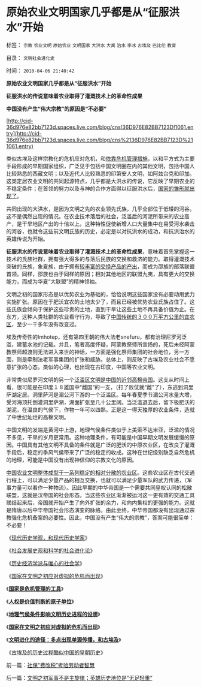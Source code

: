 # 原始农业文明国家几乎都是从“征服洪水”开始

标签： `宗教` `农业文明` `原始农业` `文明国家` `大洪水` `大禹` `治水` `李冰` `古埃及` `巴比伦` `教育` 

目录： `文明社会进化史`

时间： `2010-04-06 21:40:42`

**原始农业文明国家几乎都是从“征服洪水”开始**

**征服洪水的传说意味着农业取得了灌溉技术上的革命性成果**

**中国没有产生“伟大宗教”的原因是“不必要”**

[http://cid-36d976e82bb7123d.spaces.live.com/blog/cns!36D976E82BB7123D!1061.entry](http://cid-36d976e82bb7123d.spaces.live.com/blog/cns%2136D976E82BB7123D%211061.entry)

类似古埃及这样宗教化的危机应对危机，和[依靠危机管理措施](../../../2010/1/21/国家是危机管理的工具.md)，以和平方式为主要手段形成的早期国家组织，广泛见于包括中国文明圈在内的其他文明，包括中国人比较熟悉的西藏文明；以及近代人比较熟悉的印第安人文明，如阿兹台克和印加。这类定居农业文明的共同起源特点，几乎都是大洪水的传说，它反映了早期农业的不稳定条件；在首领的努力以及与神的合作方面得以征服洪水后，[国家的雏形就出现了](../../../2010/2/9/国家在文明之初应对虚拟的危机而出现.md)。

共同出现的大洪水，是因为文明之先的农业领先氏族，几乎全部位于低矮的河谷。这不是偶然出现的情况。在农业技术落后的社会，泛滥后的河泥所带来的农业高产，是干旱地区产出的十倍以上。这种特性促使新增人口大量集中在易受河水袭击的河谷，也就令这些前文明氏族的历史，必定是以对抗洪水的成功，和抗洪治水的英雄传说为开始。

**征服洪水的传说意味着农业取得了灌溉技术上的革命性成果**，意味着首先掌握这一技术的氏族社群，拥有强大得多的与落后民族的交换和救济的能力。取得灌溉技术突破的氏族，象夏族，由于拥有[较丰富的交换产品的产出](../../../2009/11/24/交换创造的价值来自那里？.md)，而成为邵族的部落联盟首领。同样，邵族也由于同样的原因；相对其他地区的联盟九夷，具有更大的交换能力，而成为华夏“大联盟”的精神领袖。

文明之初的国家形态是以优势农业为基础的，恰恰说明这些国家没有必要动用武力实施扩张。原因在于肥沃宜农的土地太少了，而且已经被优势农业氏族占住了。这些氏族会倾向于保护这些珍贵的土地，直到干旱让这些土地不再具备价值为止。在东方，这种人类社群的农业看守行为，导致了[中国传统的３００万平方公里的宜农区](../../../2008/11/20/300万适农区，2000年中国历史文明的含义.md)，至少一千多年没有改变过。

埃及传奇性的Imhotep，还有第四王朝的伟大法老snefuru，都有治理尼罗河泛滥，建蓄水池的记载。并且，笔者高度怀疑，阿蒙教祭师所宣扬的，死后未经阿蒙教祭师超渡则无法进入来世的神话，一方面是强化祭师集团的社会地位，另一方面，则是牵制法老军事集团的扩张和威胁。总体上，则反映了古埃及农业社会不愿意扩张的心态。类似的心理，也出现在古印度，中国等农业文明。

非常类似尼罗河文明的另一个[泛滥区文明是中国的近邻高棉帝国](../../../2010/3/11/文明历史有比公众预期巨大的惯性.md)。这支从时间上看，很可能是在印度１８雄国中“雌国”的一支，（打了败仗就“雌”了），东逃到洞里萨湖定居。洞里萨河是湄公河下游的一个泛滥区。每年春夏季节湄公河水量大增，受河海顶托倒灌洞里萨湖，湖面扩张至几十公里阔。当泛滥退去后，留下极肥沃的湖泥，在温良的气侯下，作物一年可以四熟。正是这一得天独厚的农业条件，造就了中世纪灿烂的高棉文明。

中国文明的发端是黄河中上游，地理气侯条件类似于上美索不达米亚，泛滥的情况不多见，干旱的岁月更常用。这种地理条件，有可能是中国早期文明发展缓慢的原因。中国具有其他文明不具备的条件就是广泛的肥沃的中原农业区，在改良了灌溉手段后，稳定的季风气侯带来了广泛的稳定的收成。这种在世纪级别缺乏自然危机的地理，可能是中国没有出现神信仰的宗教文化的原因。

[中国农业文明整体成型于一系列稳定的相对分散的农业区](../../../2010/3/29/文明变迁的规律就是文明合作，避免冲突的规则.md)。这些农业区在古代交通行程上，可以满足少量产品的相互交换，也就可以满足少量军队的武力传递，（军事力量可以看作一种物流）。因此早期的中华帝国是一个需要共同皇权认同的松散联盟，这就是汉帝国的社会形态。当这些农业区渐渐被运河这一更有效的交通工具联结起来后，帝国就开始产生了向外扩张的余力，和向内集权的更强的能力。这就是隋唐以后中华帝国社会形态演变的脉络。由此至终，中华帝国都没有出现通过宗教强化危机备案的必要性。因此，中国没有产生“伟大的宗教”，答案可能很简单：不必要！

《[现代历史学观，和现代历史学家](../../../2008/11/2/现代历史学观，和现代历史学家.md)》

《[社会发展史观和科学的社会进化论](../../../2009/4/29/社会发展史观和科学的社会进化论.md)》

《[历史经济学派与唯心的社会学](../../../2009/12/29/历史经济学派与唯心的社会学.md)》

《[国家在文明之初应对虚拟的危机而出现](../../../2010/2/9/国家在文明之初应对虚拟的危机而出现.md)》

《[**国家是危机管理的工具**](../../../2010/1/21/国家是危机管理的工具.md)》

《[**人权是价值判断的原子单位**](../../../2010/1/21/人权是价值判断的原子单位.md)》

《[**地理气侯条件影响文明历史进程的设想**](../../../2010/3/24/地理气侯条件影响文明历史进程的设想.md)》

《[**国家在文明之初应对虚拟的危机而出现**](../../../2010/2/9/国家在文明之初应对虚拟的危机而出现.md)》

《[**文明进化的途径：多点出现单源传播，和古埃及**](../../../2010/2/9/文明进化的途径：多点出现单源传播，和古埃及.md)》

《[古埃及的历史过程酷似中国的皇朝历史](../../../2010/4/5/古埃及历史酷似中国的皇朝历史.md)》



前一篇：[社保“费改税”考验劳动者智慧](../../../2010/4/6/社保“费改税”考验劳动者智慧.md)

后一篇：[文明之初军事不是主旋律；英雄历史地位是“无足轻重“](../../../2010/4/6/文明之初军事不是主旋律；英雄历史地位是“无足轻重“.md)